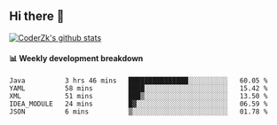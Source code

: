## Hi there 👋

[![CoderZk's github stats](https://github-readme-stats.vercel.app/api?username=zhoukuo123&show_icons=true&count_private=true)](https://github.com/anuraghazra/github-readme-stats)

#### :bar_chart: Weekly development breakdown

<!--START_SECTION:waka-->
```text
Java          3 hrs 46 mins   ███████████████░░░░░░░░░░   60.05 % 
YAML          58 mins         ████░░░░░░░░░░░░░░░░░░░░░   15.42 % 
XML           51 mins         ███▒░░░░░░░░░░░░░░░░░░░░░   13.50 % 
IDEA_MODULE   24 mins         █▓░░░░░░░░░░░░░░░░░░░░░░░   06.59 % 
JSON          6 mins          ▒░░░░░░░░░░░░░░░░░░░░░░░░   01.78 % 
```
<!--END_SECTION:waka-->
